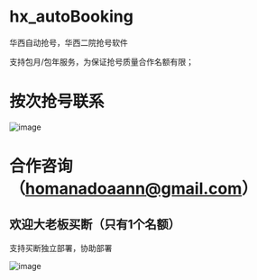 # hx_autoBooking
华西自动抢号，华西二院抢号软件

支持包月/包年服务，为保证抢号质量合作名额有限；


# 按次抢号联系
![image](https://github.com/user-attachments/assets/b18ad8a0-1143-4bfb-a54d-168e96d5fe6f)


# 合作咨询（homanadoaann@gmail.com）
## 欢迎大老板买断（只有1个名额）
支持买断独立部署，协助部署

![image](https://github.com/user-attachments/assets/e449843e-4ad5-4b99-bf20-6f78fc1434c7)
